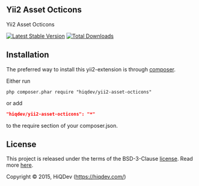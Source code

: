 Yii2 Asset Octicons
-------------------

Yii2 Asset Octicons

[![Latest Stable Version](https://poser.pugx.org/hiqdev/yii2-asset-octicons/v/stable.png)](https://packagist.org/packages/hiqdev/yii2-asset-octicons)
[![Total Downloads](https://poser.pugx.org/hiqdev/yii2-asset-octicons/downloads.png)](https://packagist.org/packages/hiqdev/yii2-asset-octicons)

## Installation

The preferred way to install this yii2-extension is through [composer](http://getcomposer.org/download/).

Either run

```
php composer.phar require "hiqdev/yii2-asset-octicons"
```

or add

```json
"hiqdev/yii2-asset-octicons": "*"
```

to the require section of your composer.json.

## License

This project is released under the terms of the BSD-3-Clause [license](https://github.com/hiqdev/hidev/blob/master/LICENSE).
Read more [here](http://choosealicense.com/licenses/bsd-3-clause).

Copyright © 2015, HiQDev (https://hiqdev.com/)
